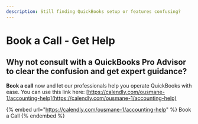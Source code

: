 ```yaml
---
description: Still finding QuickBooks setup or features confusing?
---
```


# Book a Call - Get Help

## Why not consult with a QuickBooks Pro Advisor to clear the confusion and get expert guidance?&#x20;

**Book a call** now and let our professionals help you operate QuickBooks with ease. You can use this link here: [https://calendly.com/ousmane-1/accounting-help](https://calendly.com/ousmane-1/accounting-help)

{% embed url="https://calendly.com/ousmane-1/accounting-help" %}
Book a Call
{% endembed %}

